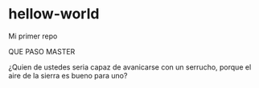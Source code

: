 # hellow-world
Mi primer repo


QUE PASO MASTER



¿Quien de ustedes seria capaz de avanicarse con un serrucho, porque el aire de la sierra es bueno para uno?
